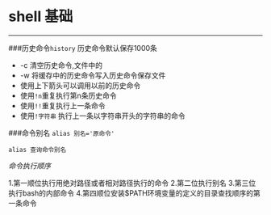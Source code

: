 # shell 基础
---

###历史命令`history`
历史命令默认保存1000条

+ -c 清空历史命令,文件中的
+ -w 将缓存中的历史命令写入历史命令保存文件
+ 使用上下箭头可以调用以前的历史命令
+ 使用`!n`重复执行第n条历史命令 
+ 使用`!!`重复执行上一条命令
+ 使用`!字符串` 执行上一条以字符串开头的字符串的命令 

###命令别名 
`alias 别名='原命令'` 

`alias 查询命令别名` 

*命令执行顺序*
 
 1.第一顺位执行用绝对路径或者相对路径执行的命令
 2.第二位执行别名
 3.第三位执行bash的内部命令
 4.第四顺位安装$PATH环境变量的定义的目录查找顺序的第一条命令
 




